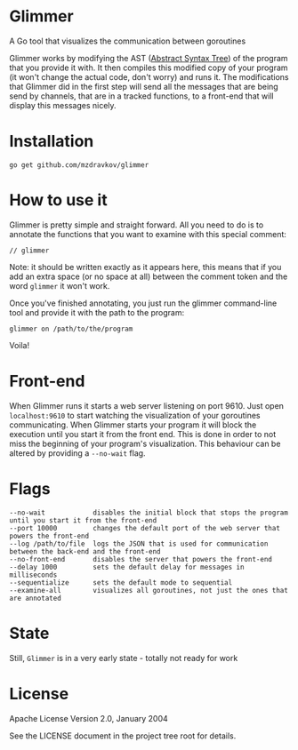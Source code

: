 # Glimmer
A Go tool that visualizes the communication between goroutines

Glimmer works by modifying the AST ([Abstract Syntax Tree](https://en.wikipedia.org/wiki/Abstract_syntax_tree)) of the program that you provide it with. It then compiles this modified copy of your program (it won't change the actual code, don't worry) and runs it. The modifications that Glimmer did in the first step will send all the messages that are being send by channels, that are in a tracked functions, to a front-end that will display this messages nicely.

# Installation

```go get github.com/mzdravkov/glimmer```

# How to use it
Glimmer is pretty simple and straight forward. All you need to do is to annotate the functions that you want to examine with this special comment:

```// glimmer```

Note: it should be written exactly as it appears here, this means that if you add an extra space (or no space at all) between the comment token and the word ```glimmer``` it won't work.

Once you've finished annotating, you just run the glimmer command-line tool and provide it with the path to the program:

```glimmer on /path/to/the/program```

Voila!

# Front-end
When Glimmer runs it starts a web server listening on port 9610. Just open ```localhost:9610``` to start watching the visualization of your goroutines communicating. When Glimmer starts your program it will block the execution until you start it from the front end. This is done in order to not miss the beginning of your program's visualization. This behaviour can be altered by providing a ```--no-wait``` flag.

# Flags
    --no-wait            disables the initial block that stops the program until you start it from the front-end
    --port 10000         changes the default port of the web server that powers the front-end
    --log /path/to/file  logs the JSON that is used for communication between the back-end and the front-end
    --no-front-end       disables the server that powers the front-end
    --delay 1000         sets the default delay for messages in milliseconds
    --sequentialize      sets the default mode to sequential
    --examine-all        visualizes all goroutines, not just the ones that are annotated


# State
Still, ```Glimmer``` is in a very early state - totally not ready for work

# License
Apache License Version 2.0, January 2004


See the LICENSE document in the project tree root for details.


